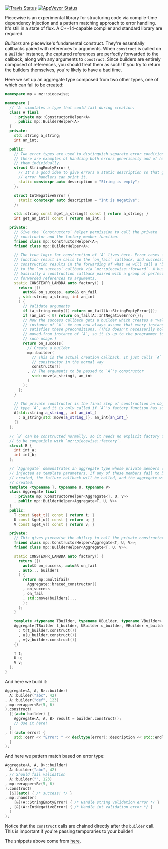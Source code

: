 [![Travis Status](https://travis-ci.org/mikezackles/piecewise.svg?branch=master)](https://travis-ci.org/mikezackles/piecewise)
[![AppVeyor Status](https://ci.appveyor.com/api/projects/status/github/mikezackles/piecewise?svg=true&branch=master)](https://ci.appveyor.com/project/mikezackles/piecewise)

Piecewise is an experimental library for structuring code via compile-time
dependency injection and a pattern matching approach to error handling. It's
still in a state of flux. A C++14-capable compiler and standard library are
required.

*Builders* are piecewise's fundamental construct. They're essentially callbacks
paired with references to arguments. When `construct` is called on a `Builder`
instance, the captured references are perfectly forwarded to the callback, along
with any arguments to `construct`. Since builders are entirely composed of
references, you should treat them as such! If you try to return the builders
themselves, you're likely to have a bad time.

Here we set up an aggregate type composed from two other types, one of which can
fail to be created:
```c++
namespace mp = mz::piecewise;

namespace {
  // `A` simulates a type that could fail during creation.
  class A final
    : private mp::ConstructorHelper<A>
    , public mp::BuilderHelper<A>
  {
  private:
    std::string a_string;
    int an_int;

  public:
    // Two error types are used to distinguish separate error conditions. Below
    // there are examples of handling both errors generically and of handling
    // them individually.
    struct StringEmptyError {
      // It's a good idea to give errors a static description so that generic
      // error handlers can print it.
      static constexpr auto description = "String is empty";
    };

    struct IntNegativeError {
      static constexpr auto description = "Int is negative";
    };

    std::string const &get_a_string() const { return a_string; }
    int get_an_int() const { return an_int; }

  private:
    // Give the `Constructors` helper permission to call the private
    // constructor and the factory member function.
    friend class mp::ConstructorHelper<A>;
    friend class mp::BuilderHelper<A>;

    // The true logic for construction of `A` lives here. Error cases in this
    // function result in calls to the `on_fail` callback, and successful
    // construction results in the forwarding of what we will call a "builder"
    // to the `on_success` callback via `mz::piecewise::forward`. A builder is
    // basically a construction callback paired with a group of perfectly
    // forwarded references to arguments.
    static CONSTEXPR_LAMBDA auto factory() {
      return [](
        auto&& on_success, auto&& on_fail
      , std::string a_string, int an_int
      ) {
        // Validate arguments
        if (a_string.empty()) return on_fail(A::StringEmptyError{});
        if (an_int < 0) return on_fail(A::IntNegativeError{});
        // Now the success callback gets a builder which creates a *valid*
        // instance of `A`. We can now always assume that every instance of `A`
        // satisfies these preconditions. (This doesn't necessarily hold for a
        // moved-from instance of `A`, so it is up to the programmer to avoid
        // such usage.)
        return on_success(
          // Create a builder
          mp::builder(
            // This is the actual creation callback. It just calls `A`'s
            // constructor in the normal way
            constructor()
          , // The arguments to be passed to `A`'s constructor
            std::move(a_string), an_int
          )
        );
      };
    }

    // The private constructor is the final step of construction an object of
    // type `A`, and it is only called if `A`'s factory function has succeeded.
    A(std::string a_string_, int an_int_)
      : a_string{std::move(a_string_)}, an_int{an_int_}
    {}
  };

  // `B` can be constructed normally, so it needs no explicit factory function
  // to be compatible with `mz::piecewise::factory`.
  struct B {
    int int_a;
    int int_b;
  };

  // `Aggregate` demonstrates an aggregate type whose private members can all be
  // injected as template parameters. If any of these members fail to be
  // created, the failure callback will be called, and the aggregate will not be
  // created.
  template <typename T, typename U, typename V>
  class Aggregate final
    : private mp::ConstructorHelper<Aggregate<T, U, V>>
    , public mp::BuilderHelper<Aggregate<T, U, V>>
  {
  public:
    T const &get_t() const { return t; }
    U const &get_u() const { return u; }
    V const &get_v() const { return v; }

  private:
    // This gives piecewise the ability to call the private constructor.
    friend class mp::ConstructorHelper<Aggregate<T, U, V>>;
    friend class mp::BuilderHelper<Aggregate<T, U, V>>;

    static CONSTEXPR_LAMBDA auto factory() {
      return [](
        auto&& on_success, auto&& on_fail
      , auto... builders
      ) {
        return mp::multifail(
          Aggregate::braced_constructor()
        , on_success
        , on_fail
        , std::move(builders)...
        );
      };
    }

    template <typename TBuilder, typename UBuilder, typename VBuilder>
    Aggregate(TBuilder t_builder, UBuilder u_builder, VBuilder v_builder)
      : t{t_builder.construct()}
      , u{u_builder.construct()}
      , v{v_builder.construct()}
    {}

    T t;
    U u;
    V v;
  };
}
```

And here we build it:
```c++
Aggregate<A, A, B>::builder(
  A::builder("abc", 42)
, A::builder("def", 123)
, mp::wrapper<B>(5, 6)
).construct(
  [](auto builder) {
    Aggregate<A, A, B> result = builder.construct();
    // Use it here!
  }
, [](auto error) {
    std::cerr << "Error: " << decltype(error)::description << std::endl;
  }
);
```

And here we pattern match based on error type:
```c++
Aggregate<A, A, B>::builder(
  A::builder("abc", 42)
, // Should fail validation
  A::builder("", 123)
, mp::wrapper<B>(5, 6)
).construct(
  [&](auto) { /* success! */ }
, mp::handler(
    [&](A::StringEmptyError) { /* Handle string validation error */ }
  , [&](A::IntNegativeError) { /* Handle int validation error */ }
  )
);
```

Notice that the `construct` calls are chained directly after the `builder` call.
This is important if you're passing temporaries to your builder!

The snippets above come from [here](test/multifail.cpp).
